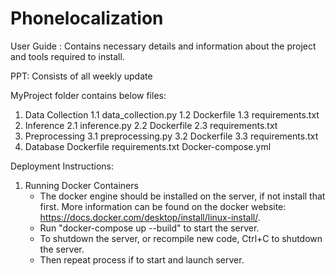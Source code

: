# Phonelocalization

User Guide : Contains necessary details and information about the project and tools required to install.

PPT: Consists of all weekly update

MyProject folder contains below files:
1. Data Collection
    1.1 data_collection.py
    1.2 Dockerfile
    1.3 requirements.txt
2. Inference
    2.1 inference.py
    2.2 Dockerfile
    2.3 requirements.txt
4. Preprocessing
    3.1 preprocessing.py
    3.2 Dockerfile
    3.3 requirements.txt
6. Database
   Dockerfile
requirements.txt
Docker-compose.yml

Deployment Instructions:
1. Running Docker Containers
   - The docker engine should be installed on the server, if not install that first. More information can be found on the docker website: https://docs.docker.com/desktop/install/linux-install/.
   - Run "docker-compose up --build" to start the server.
   - To shutdown the server, or recompile new code, Ctrl+C to shutdown the server.
   - Then repeat process if to start and launch server.
